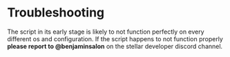 # Troubleshooting

The script in its early stage is likely to not function perfectly on every different os and configuration. If the script happens to not function properly **please report to @benjaminsalon** on the stellar developer discord channel.